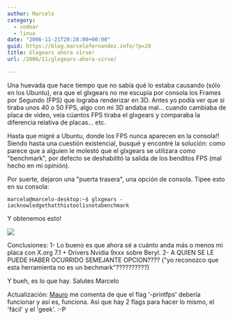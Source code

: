 ```yaml
---
author: Marcelo
category:
  - codear
  - linux
date: "2006-11-21T20:28:00+00:00"
guid: https://blog.marcelofernandez.info/?p=28
title: Glxgears ahora sirve!
url: /2006/11/glxgears-ahora-sirve/

---
```

Una huevada que hace tiempo que no sabía qué lo estaba causando (sólo en los Ubuntu), era que el glxgears no me escupía por consola los Frames por Segundo (FPS) que lograba renderizar en 3D. Antes yo podía ver que si tiraba unos 40 o 50 FPS, algo con mi 3D andaba mal... cuando cambiaba de placa de video, veía cúantos FPS tiraba el glxgears y comparaba la diferencia relativa de placas... etc.

Hasta que migré a Ubuntu, donde los FPS nunca aparecen en la consola!!
Siendo hasta una cuestión existencial, busqué y encontré la solución: como parece que a alguien le molestó que el glxgears se utilizara como "benchmark", por defecto se deshabilitó la salida de los benditos FPS (mal hecho en mi opinión).

Por suerte, dejaron una "puerta trasera", una opción de consola. Tipee esto en su consola:

```
marcelo@marcelo-desktop:~$ glxgears -iacknowledgethatthistoolisnotabenchmark
```

Y obtenemos esto!

[![](http://photos1.blogger.com/blogger2/448/981953459584652/400/Pantallazo.jpg)](http://photos1.blogger.com/blogger2/448/981953459584652/1600/Pantallazo.jpg)

Conclusiones:
1- Lo bueno es que ahora sé a cuánto anda más o menos mi placa con X.org 7.1 + Drivers Nvidia 9xxx sobre Beryl.
2- A QUIEN SE LE PUEDE HABER OCURRIDO SEMEJANTE OPCION???? ("yo reconozco que esta herramienta no es un bechmark"??????????)

Y bueh, es lo que hay.
Salutes
Marcelo

Actualización: [Mauro](http://www.blogger.com/profile/01278891690753446135) me comenta de que el flag '-printfps' debería funcionar y así es, funciona. Así que hay 2 flags para hacer lo mismo, el 'fácil' y el 'geek'. :-P
